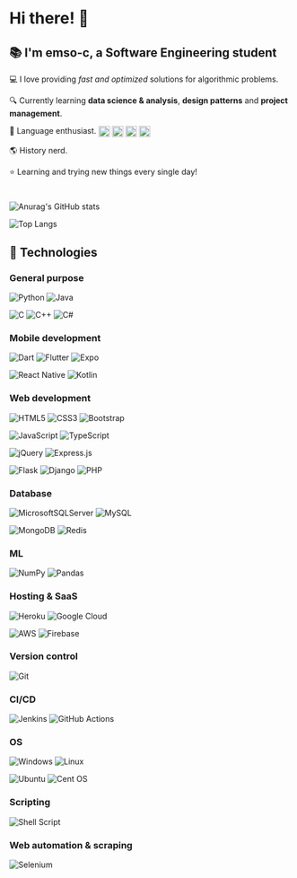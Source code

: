 # Hi there! :wave:

## :books: I'm emso-c, a Software Engineering student

:computer: I love providing *fast and optimized* solutions for algorithmic problems.

:mag: Currently learning **data science & analysis**, **design patterns** and **project management**.

:book: Language enthusiast.
<span>
  <img align="center" width=20 height=20 alt="portfolio_view" src="https://emojipedia-us.s3.dualstack.us-west-1.amazonaws.com/thumbs/160/twitter/282/flag-united-kingdom_1f1ec-1f1e7.png">
  <img align="center" width=20 height=20 alt="portfolio_view" src="https://emojipedia-us.s3.dualstack.us-west-1.amazonaws.com/thumbs/160/twitter/281/flag-japan_1f1ef-1f1f5.png">
  <img align="center" width=20 height=20 alt="portfolio_view" src="https://emojipedia-us.s3.dualstack.us-west-1.amazonaws.com/thumbs/160/twitter/281/flag-turkey_1f1f9-1f1f7.png">
  <img align="center" width=20 height=20 alt="portfolio_view" src="https://emojipedia-us.s3.dualstack.us-west-1.amazonaws.com/thumbs/160/twitter/281/flag-spain_1f1ea-1f1f8.png">
</span>

:earth_americas: History nerd.

:star: Learning and trying new things every single day!

#

![Anurag's GitHub stats](https://github-readme-stats.vercel.app/api?username=emso-c&show_icons=true&theme=gruvbox&count_private=true)

![Top Langs](https://github-readme-stats.vercel.app/api/top-langs/?username=emso-c&layout=compact&theme=gruvbox)


## 🚀 Technologies

### General purpose
![Python](https://img.shields.io/badge/python-3670A0?style=for-the-badge&logo=python&logoColor=ffdd54)
![Java](https://img.shields.io/badge/java-%23ED8B00.svg?style=for-the-badge&logo=java&logoColor=white)

![C](https://img.shields.io/badge/c-%2300599C.svg?style=for-the-badge&logo=c&logoColor=white)
![C++](https://img.shields.io/badge/c++-%2300599C.svg?style=for-the-badge&logo=c%2B%2B&logoColor=white)
![C#](https://img.shields.io/badge/c%23-%23239120.svg?style=for-the-badge&logo=c-sharp&logoColor=white)

### Mobile development
![Dart](https://img.shields.io/badge/dart-%230175C2.svg?style=for-the-badge&logo=dart&logoColor=white)
![Flutter](https://img.shields.io/badge/Flutter-%2302569B.svg?style=for-the-badge&logo=Flutter&logoColor=white)
![Expo](https://img.shields.io/badge/expo-1C1E24?style=for-the-badge&logo=expo&logoColor=#D04A37)

![React Native](https://img.shields.io/badge/react_native-%2320232a.svg?style=for-the-badge&logo=react&logoColor=%2361DAFB)
![Kotlin](https://img.shields.io/badge/kotlin-%230095D5.svg?style=for-the-badge&logo=kotlin&logoColor=white)

### Web development

![HTML5](https://img.shields.io/badge/html5-%23E34F26.svg?style=for-the-badge&logo=html5&logoColor=white)
![CSS3](https://img.shields.io/badge/css3-%231572B6.svg?style=for-the-badge&logo=css3&logoColor=white)
![Bootstrap](https://img.shields.io/badge/bootstrap-%23563D7C.svg?style=for-the-badge&logo=bootstrap&logoColor=white)

![JavaScript](https://img.shields.io/badge/javascript-%23323330.svg?style=for-the-badge&logo=javascript&logoColor=%23F7DF1E)
![TypeScript](https://img.shields.io/badge/typescript-%23007ACC.svg?style=for-the-badge&logo=typescript&logoColor=white)

![jQuery](https://img.shields.io/badge/jquery-%230769AD.svg?style=for-the-badge&logo=jquery&logoColor=white)
![Express.js](https://img.shields.io/badge/express.js-%23404d59.svg?style=for-the-badge&logo=express&logoColor=%2361DAFB)

![Flask](https://img.shields.io/badge/flask-%23000.svg?style=for-the-badge&logo=flask&logoColor=white)
![Django](https://img.shields.io/badge/django-%23092E20.svg?style=for-the-badge&logo=django&logoColor=white)
![PHP](https://img.shields.io/badge/php-%23777BB4.svg?style=for-the-badge&logo=php&logoColor=white)

### Database
![MicrosoftSQLServer](https://img.shields.io/badge/Microsoft%20SQL%20Sever-CC2927?style=for-the-badge&logo=microsoft%20sql%20server&logoColor=white)
![MySQL](https://img.shields.io/badge/mysql-%2300f.svg?style=for-the-badge&logo=mysql&logoColor=white)

![MongoDB](https://img.shields.io/badge/MongoDB-%234ea94b.svg?style=for-the-badge&logo=mongodb&logoColor=white)
![Redis](https://img.shields.io/badge/redis-%23DD0031.svg?style=for-the-badge&logo=redis&logoColor=white)

### ML
![NumPy](https://img.shields.io/badge/numpy-%23013243.svg?style=for-the-badge&logo=numpy&logoColor=white)
![Pandas](https://img.shields.io/badge/pandas-%23150458.svg?style=for-the-badge&logo=pandas&logoColor=white)

### Hosting & SaaS
![Heroku](https://img.shields.io/badge/heroku-%23430098.svg?style=for-the-badge&logo=heroku&logoColor=white)
![Google Cloud](https://img.shields.io/badge/GoogleCloud-%234285F4.svg?style=for-the-badge&logo=google-cloud&logoColor=white)

![AWS](https://img.shields.io/badge/AWS-%23FF9900.svg?style=for-the-badge&logo=amazon-aws&logoColor=white)
![Firebase](https://img.shields.io/badge/firebase-%23039BE5.svg?style=for-the-badge&logo=firebase)

### Version control
![Git](https://img.shields.io/badge/git-%23F05033.svg?style=for-the-badge&logo=git&logoColor=white)

### CI/CD
![Jenkins](https://img.shields.io/badge/jenkins-%232C5263.svg?style=for-the-badge&logo=jenkins&logoColor=white)
![GitHub Actions](https://img.shields.io/badge/githubactions-%232671E5.svg?style=for-the-badge&logo=githubactions&logoColor=white)

### OS
![Windows](https://img.shields.io/badge/Windows-0078D6?style=for-the-badge&logo=windows&logoColor=white)
![Linux](https://img.shields.io/badge/Linux-FCC624?style=for-the-badge&logo=linux&logoColor=black)

![Ubuntu](https://img.shields.io/badge/Ubuntu-E95420?style=for-the-badge&logo=ubuntu&logoColor=white)
![Cent OS](https://img.shields.io/badge/cent%20os-002260?style=for-the-badge&logo=centos&logoColor=F0F0F0)

### Scripting
![Shell Script](https://img.shields.io/badge/shell_script-%23121011.svg?style=for-the-badge&logo=gnu-bash&logoColor=white)

### Web automation & scraping
![Selenium](https://img.shields.io/badge/Selenium-black?style=for-the-badge&logo=Selenium&logoColor=White)
